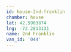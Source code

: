 ```yaml
---
id: house-2nd-franklin
chamber: house
lat: 42.5903874
lng: -72.2813131
name: 2nd Franklin
van_id: '044'
---
```

